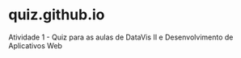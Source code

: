 # quiz.github.io
Atividade 1 - Quiz para as aulas de DataVis II e Desenvolvimento de Aplicativos Web
